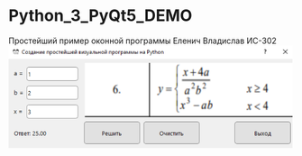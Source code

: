 # Python_3_PyQt5_DEMO
Простейший пример оконной программы Еленич Владислав ИС-302
![srcreenshot](screenshot.png)
